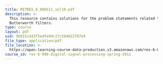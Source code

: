 ```yaml
---
title: MITRES_6_008S11_sol16.pdf
description: >-
  This resource contains solutions for the problem statements related to digital
  Butterworth filters.
type: course
layout: pdf
uid: 9b015cd43f5edfe9dc27c594022707e9
file_type: application/pdf
file_location: >-
  https://open-learning-course-data-production.s3.amazonaws.com/res-6-008-digital-signal-processing-spring-2011/9b015cd43f5edfe9dc27c594022707e9_MITRES_6_008S11_sol16.pdf
course_id: res-6-008-digital-signal-processing-spring-2011
---
```

